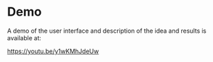 
# Demo

A demo of the user interface and description of the idea and results
is available at:

https://youtu.be/y1wKMhJdeUw
